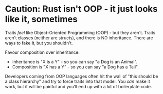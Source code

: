# Caution: Rust isn't OOP - it just looks like it, sometimes

Traits *feel* like Object-Oriented Programming (OOP) - but they aren't. Traits aren't classes (neither are structs), and there is NO inheritance. There are ways to fake it, but you shouldn't.

Favour composition over inheritance.

* Inheritance is "X is a Y" - so you can say "a Dog is an Animal".
* Composition is "X has a Y" - so you can say "a Dog has a Tail".

Developers coming from OOP languages often hit the wall of "this should be a class hierarchy" and try to force traits into that model. You *can* make it work, but it will be painful and you'll end up with a lot of boilerplate code.
